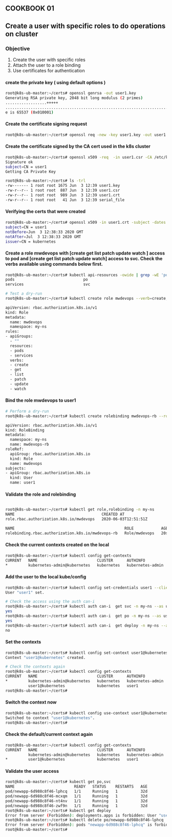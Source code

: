 ## COOKBOOK 01
## Create a user with specific roles to do operations on cluster


### Objective
1. Create the user with specific roles
2. Attach the user to a role binding
3. Use certificates for authentication


#### create the private key ( using default options )
```bash
root@k8s-ub-master:~/certs# openssl genrsa -out user1.key
Generating RSA private key, 2048 bit long modulus (2 primes)
..................+++++
........................................................................+++++
e is 65537 (0x010001)
```

#### Create the certificate signing request
```bash
root@k8s-ub-master:~/certs# openssl req -new -key user1.key -out user1.csr -subj="/CN=user1"
```


#### Create the certificate signed by the CA cert used in the k8s cluster
```bash
root@k8s-ub-master:~/certs# openssl x509 -req  -in user1.csr -CA /etc/kubernetes/pki/ca.crt -CAkey /etc/kubernetes/pki/ca.key -CAcreateserial -CAserial serial_file -out user1.crt
Signature ok
subject=CN = user1
Getting CA Private Key

root@k8s-ub-master:~/certs# ls -trl
-rw------- 1 root root 1675 Jun  3 12:39 user1.key
-rw-r--r-- 1 root root  887 Jun  3 12:39 user1.csr
-rw-r--r-- 1 root root  989 Jun  3 12:39 user1.crt
-rw-r--r-- 1 root root   41 Jun  3 12:39 serial_file
```

#### Verifying the certs that were created
```bash
root@k8s-ub-master:~/certs# openssl x509 -in user1.crt -subject -dates -issuer -noout
subject=CN = user1
notBefore=Jun  3 12:38:33 2020 GMT
notAfter=Jul  3 12:38:33 2020 GMT
issuer=CN = kubernetes
```

#### Create a role mwdevops with [create get list patch update watch ] access to pod and [create get list patch update watch] access to svc. Check the verbs available using commands below first.

```bash
root@k8s-ub-master:~/certs# kubectl api-resources -owide | grep -wE 'po|svc'
pods                              po                                          true         Pod                              [create delete deletecollection get list patch update watch]
services                          svc                                         true         Service                          [create delete get list patch update watch]

# Test a dry-run
root@k8s-ub-master:~/certs# kubectl create role mwdevops --verb=create,get,list,patch,update,watch --resource=pods,svc --dry-run=client -oyaml

apiVersion: rbac.authorization.k8s.io/v1
kind: Role
metadata:
  name: mwdevops
  namespace: my-ns
rules:
- apiGroups:
  - ""
  resources:
  - pods
  - services
  verbs:
  - create
  - get
  - list
  - patch
  - update
  - watch


```


#### Bind the role mwdevops to user1 
```bash
# Perform a dry-run
root@k8s-ub-master:~/certs# kubectl create rolebinding mwdevops-rb --role=mwdevops --user=user1 --dry-run=client -oyaml

apiVersion: rbac.authorization.k8s.io/v1
kind: RoleBinding
metadata:
  namespace: my-ns
  name: mwdevops-rb
roleRef:
  apiGroup: rbac.authorization.k8s.io
  kind: Role
  name: mwdevops
subjects:
- apiGroup: rbac.authorization.k8s.io
  kind: User
  name: user1
```


#### Validate the role and rolebinding
```bash

root@k8s-ub-master:~/certs# kubectl get role,rolebinding -n my-ns
NAME                                      CREATED AT
role.rbac.authorization.k8s.io/mwdevops   2020-06-03T12:51:51Z

NAME                                                ROLE            AGE
rolebinding.rbac.authorization.k8s.io/mwdevops-rb   Role/mwdevops   20s
```

#### Check the current contexts created on the local
```bash
root@k8s-ub-master:~/certs# kubectl config get-contexts
CURRENT   NAME                          CLUSTER      AUTHINFO           NAMESPACE
*         kubernetes-admin@kubernetes   kubernetes   kubernetes-admin   my-ns
```

#### Add the user to the local kube/config
```bash
root@k8s-ub-master:~/certs# kubectl config set-credentials user1 --client-certificate=/root/certs/user1.crt --client-key=/root/certs/user1.key
User "user1" set.

# Check the access using the auth can-i
root@k8s-ub-master:~/certs# kubectl auth can-i  get svc -n my-ns --as user1
yes
root@k8s-ub-master:~/certs# kubectl auth can-i  get po -n my-ns --as user1
yes
root@k8s-ub-master:~/certs# kubectl auth can-i  get deploy -n my-ns --as user1
no
```

#### Set the contexts
```bash
root@k8s-ub-master:~/certs# kubectl config set-context user1@kubernetes --cluster=kubernetes --user=user1 --namespace my-ns
Context "user1@kubernetes" created.

# Check the contexts again
root@k8s-ub-master:~/certs# kubectl config get-contexts
CURRENT   NAME                          CLUSTER      AUTHINFO           NAMESPACE
*         kubernetes-admin@kubernetes   kubernetes   kubernetes-admin   my-ns
          user1@kubernetes              kubernetes   user1              my-ns
root@k8s-ub-master:~/certs#
```

#### Switch the context now
```bash
root@k8s-ub-master:~/certs# kubectl config use-context user1@kubernetes
Switched to context "user1@kubernetes".
root@k8s-ub-master:~/certs#
```

#### Check the default/current context again
```bash
root@k8s-ub-master:~/certs# kubectl config get-contexts
CURRENT   NAME                          CLUSTER      AUTHINFO           NAMESPACE
          kubernetes-admin@kubernetes   kubernetes   kubernetes-admin   my-ns
*         user1@kubernetes              kubernetes   user1              my-ns
```

#### Validate the user access
```bash
root@k8s-ub-master:~/certs# kubectl get po,svc
NAME                          READY   STATUS    RESTARTS   AGE
pod/newapp-6d988c8f46-lphcq   1/1     Running   1          32d
pod/newapp-6d988c8f46-mcxqm   1/1     Running   1          32d
pod/newapp-6d988c8f46-nt4nv   1/1     Running   1          32d
pod/newapp-6d988c8f46-zwf9n   1/1     Running   1          32d
root@k8s-ub-master:~/certs# kubectl get deploy
Error from server (Forbidden): deployments.apps is forbidden: User "user1" cannot list resource "deployments" in API group "apps" in the namespace "my-ns"
root@k8s-ub-master:~/certs# kubectl delete po/newapp-6d988c8f46-lphcq
Error from server (Forbidden): pods "newapp-6d988c8f46-lphcq" is forbidden: User "user1" cannot delete resource "pods" in API group "" in the namespace "my-ns"
root@k8s-ub-master:~/certs#
```


